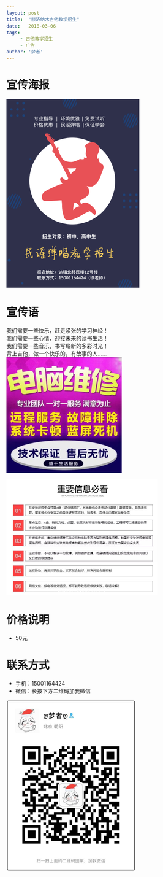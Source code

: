 ```yaml
---
layout: post
title:  "额济纳木吉他教学招生"
date:   2018-03-06
tags:
     - 吉他教学招生
     - 广告
author: '梦者'
---
```

# 宣传海报

<img src="/img/gteach.png" class="img-thumbnail" style="zoom:50%" />

# 宣传语
我们需要一些快乐，赶走紧张的学习神经！<br/>
我们需要一些心情，迎接未来的读书生活！<br/>
我们需要一些音乐，书写崭新的多彩时光！<br/>
背上吉他，做一个快乐的，有故事的人……
<img src="/img/diannao.jpeg" class="img-thumbnail" style="zoom:50%" />

<img src="/img/weixiu.jpeg" class="img-thumbnail" style="zoom:50%" />

# 价格说明

* 50元

# 联系方式
 
 * 手机：15001164424
 * 微信：长按下方二维码加我微信
 <img src="/img/weixin.jpeg" class="img-thumbnail" style="zoom:50%" />

 